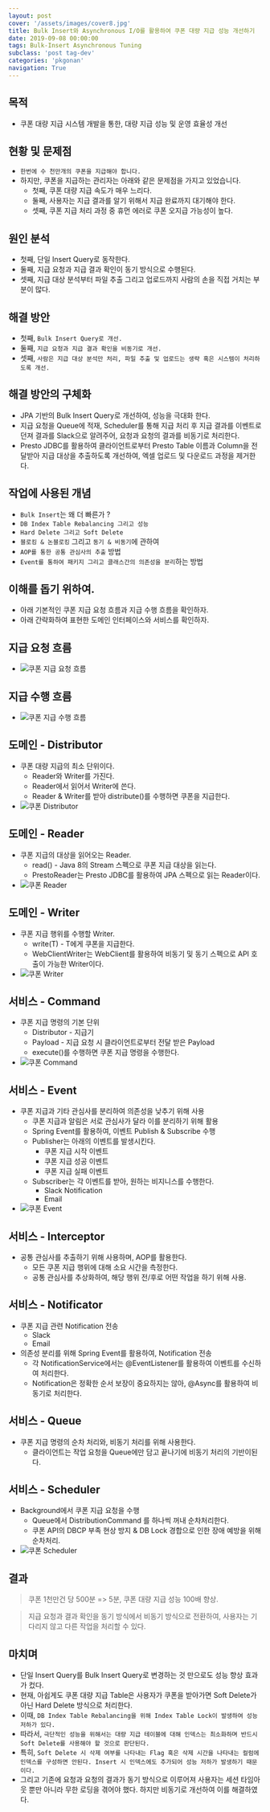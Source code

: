 ```yaml
---
layout: post
cover: '/assets/images/cover8.jpg'
title: Bulk Insert와 Asynchronous I/O를 활용하여 쿠폰 대량 지급 성능 개선하기
date: 2019-09-08 00:00:00
tags: Bulk-Insert Asynchronous Tuning
subclass: 'post tag-dev'
categories: 'pkgonan' 
navigation: True
---
```


## 목적
* 쿠폰 대량 지급 시스템 개발을 통한, 대량 지급 성능 및 운영 효율성 개선


## 현황 및 문제점
* `한번에 수 천만개의 쿠폰을 지급해야 합니다.` 
* 하지만, 쿠폰을 지급하는 관리자는 아래와 같은 문제점을 가지고 있었습니다.
    * 첫째, 쿠폰 대량 지급 속도가 매우 느리다.
    * 둘째, 사용자는 지급 결과를 알기 위해서 지급 완료까지 대기해야 한다.
    * 셋째, 쿠폰 지급 처리 과정 중 휴먼 에러로 쿠폰 오지급 가능성이 높다.


## 원인 분석
* 첫째, 단일 Insert Query로 동작한다.
* 둘째, 지급 요청과 지급 결과 확인이 동기 방식으로 수행된다.
* 셋째, 지급 대상 분석부터 파일 추출 그리고 업로드까지 사람의 손을 직접 거치는 부분이 많다.


## 해결 방안
* 첫째, `Bulk Insert Query로 개선.`
* 둘째, `지급 요청과 지급 결과 확인을 비동기로 개선.`
* 셋째, `사람은 지급 대상 분석만 처리, 파일 추출 및 업로드는 생략 혹은 시스템이 처리하도록 개선.`


## 해결 방안의 구체화
* JPA 기반의 Bulk Insert Query로 개선하여, 성능을 극대화 한다.
* 지급 요청을 Queue에 적재, Scheduler를 통해 지급 처리 후 지급 결과를 이벤트로 던져 결과를 Slack으로 알려주어, 요청과 요청의 결과를 비동기로 처리한다.
* Presto JDBC를 활용하여 클라이언트로부터 Presto Table 이름과 Column을 전달받아 지급 대상을 추출하도록 개선하여, 엑셀 업로드 및 다운로드 과정을 제거한다.


## 작업에 사용된 개념
* `Bulk Insert`는 왜 더 빠른가 ?
* `DB Index Table Rebalancing 그리고 성능`
* `Hard Delete 그리고 Soft Delete`
* `블로킹 & 논블로킹` 그리고 `동기 & 비동기`에 관하여
* `AOP를 통한 공통 관심사의 추출` 방법
* `Event를 통하여 패키지 그리고 클래스간의 의존성을 분리`하는 방법


## 이해를 돕기 위하여.
* 아래 기본적인 쿠폰 지급 요청 흐름과 지급 수행 흐름을 확인하자.
* 아래 간략화하여 표현한 도메인 인터페이스와 서비스를 확인하자.


## 지급 요청 흐름
* ![쿠폰 지급 요청 흐름](/assets/images/post/Distribution_Command_Sequence_Diagram.png)


## 지급 수행 흐름
* ![쿠폰 지급 수행 흐름](/assets/images/post/Distribution_Process_Sequence_Diagram.png)


## 도메인 - Distributor
* 쿠폰 대량 지급의 최소 단위이다. 
    * Reader와 Writer를 가진다. 
    * Reader에서 읽어서 Writer에 쓴다.
    * Reader & Writer를 받아 distribute()를 수행하면 쿠폰을 지급한다.
* ![쿠폰 Distributor](/assets/images/post/Domain-Distributor.png)


## 도메인 - Reader
* 쿠폰 지급의 대상을 읽어오는 Reader.
    * read() - Java 8의 Stream<T> 스펙으로 쿠폰 지급 대상을 읽는다.
    * PrestoReader는 Presto JDBC를 활용하여 JPA 스펙으로 읽는 Reader이다.
* ![쿠폰 Reader](/assets/images/post/Domain-Reader.png)


## 도메인 - Writer
* 쿠폰 지급 행위를 수행할 Writer.
    * write(T) - T에게 쿠폰을 지급한다.
    * WebClientWriter는 WebClient를 활용하여 비동기 및 동기 스펙으로 API 호출이 가능한 Writer이다.
* ![쿠폰 Writer](/assets/images/post/Domain-Writer.png)


## 서비스 - Command
* 쿠폰 지급 명령의 기본 단위
    * Distributor - 지급기
    * Payload - 지급 요청 시 클라이언트로부터 전달 받은 Payload
    * execute()를 수행하면 쿠폰 지급 명령을 수행한다.
* ![쿠폰 Command](/assets/images/post/Service-Command.png)


## 서비스 - Event
* 쿠폰 지급과 기타 관심사를 분리하여 의존성을 낮추기 위해 사용
    * 쿠폰 지급과 알림은 서로 관심사가 달라 이를 분리하기 위해 활용
    * Spring Event를 활용하여, 이벤트 Publish & Subscribe 수행
    * Publisher는 아래의 이벤트를 발생시킨다. 
        * 쿠폰 지급 시작 이벤트
        * 쿠폰 지급 성공 이벤트
        * 쿠폰 지급 실패 이벤트
    * Subscriber는 각 이벤트를 받아, 원하는 비지니스를 수행한다.
        * Slack Notification
        * Email
* ![쿠폰 Event](/assets/images/post/Service-Event.png)


## 서비스 - Interceptor
* 공통 관심사를 추출하기 위해 사용하며, AOP를 활용한다.
    * 모든 쿠폰 지급 행위에 대해 소요 시간을 측정한다.
    * 공통 관심사를 추상화하여, 해당 행위 전/후로 어떤 작업을 하기 위해 사용.


## 서비스 - Notificator
* 쿠폰 지급 관련 Notification 전송
    * Slack
    * Email
* 의존성 분리를 위해 Spring Event를 활용하여, Notification 전송
    * 각 NotificationService에서는 @EventListener를 활용하여 이벤트를 수신하여 처리한다.
    * Notification은 정확한 순서 보장이 중요하지는 않아, @Async를 활용하여 비동기로 처리한다.
    

## 서비스 - Queue
* 쿠폰 지급 명령의 순차 처리와, 비동기 처리를 위해 사용한다.
    * 클라이언트는 작업 요청을 Queue에만 담고 끝나기에 비동기 처리의 기반이된다.


## 서비스 - Scheduler
* Background에서 쿠폰 지급 요청을 수행
    * Queue에서 DistributionCommand 를 하나씩 꺼내 순차처리한다.
    * 쿠폰 API의 DBCP 부족 현상 방지 & DB Lock 경합으로 인한 장애 예방을 위해 순차처리.
* ![쿠폰 Scheduler](/assets/images/post/Service-Scheduler.png)


## 결과
> 쿠폰 1천만건 당 500분 => 5분, 쿠폰 대량 지급 성능 100배 향상.


> 지급 요청과 결과 확인을 동기 방식에서 비동기 방식으로 전환하여, 사용자는 기다리지 않고 다른 작업을 처리할 수 있다.


## 마치며
* 단일 Insert Query를 Bulk Insert Query로 변경하는 것 만으로도 성능 향상 효과가 컸다.
* 현재, 아쉽게도 쿠폰 대량 지급 Table은 사용자가 쿠폰을 받아가면 Soft Delete가 아닌 Hard Delete 방식으로 처리한다.
* 이때, `DB Index Table Rebalancing을 위해 Index Table Lock이 발생하여 성능 저하가 있다.`
* 따라서, `극단적인 성능을 위해서는 대량 지급 테이블에 대해 인덱스는 최소화하며 반드시 Soft Delete를 사용해야 할 것으로 판단된다.`
* 특히, `Soft Delete 시 삭제 여부를 나타내는 Flag 혹은 삭제 시간을 나타내는 컬럼에 인덱스를 구성하면 안된다. Insert 시 인덱스에도 추가되어 성능 저하가 발생하기 때문이다.`
* 그리고 기존에 요청과 요청의 결과가 동기 방식으로 이루어져 사용자는 세션 타임아웃 뿐만 아니라 무한 로딩을 겪어야 했다. 하지만 비동기로 개선하여 이를 해결하였다.